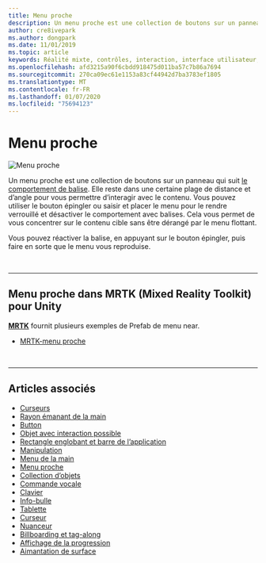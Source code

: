 ```yaml
---
title: Menu proche
description: Un menu proche est une collection de boutons sur un panneau qui suit le comportement de balise.
author: cre8ivepark
ms.author: dongpark
ms.date: 11/01/2019
ms.topic: article
keywords: Réalité mixte, contrôles, interaction, interface utilisateur, expérience utilisateur
ms.openlocfilehash: afd3215a90f6cbdd918475d011ba57c7b86a7694
ms.sourcegitcommit: 270ca09ec61e1153a83cf44942d7ba3783ef1805
ms.translationtype: MT
ms.contentlocale: fr-FR
ms.lasthandoff: 01/07/2020
ms.locfileid: "75694123"
---
```

# <a name="near-menu"></a>Menu proche

![Menu proche](images/UX/UX_Hero_NearMenu.jpg)

Un menu proche est une collection de boutons sur un panneau qui suit [le comportement de balise](billboarding-and-tag-along.md#what-is-a-tag-along). Elle reste dans une certaine plage de distance et d’angle pour vous permettre d’interagir avec le contenu. Vous pouvez utiliser le bouton épingler ou saisir et placer le menu pour le rendre verrouillé et désactiver le comportement avec balises. Cela vous permet de vous concentrer sur le contenu cible sans être dérangé par le menu flottant.

Vous pouvez réactiver la balise, en appuyant sur le bouton épingler, puis faire en sorte que le menu vous reproduise.

<br>

---

## <a name="near-menu-in-mrtk-mixed-reality-toolkit-for-unity"></a>Menu proche dans MRTK (Mixed Reality Toolkit) pour Unity
**[MRTK](https://github.com/Microsoft/MixedRealityToolkit-Unity)** fournit plusieurs exemples de Prefab de menu near.

* [MRTK-menu proche](https://microsoft.github.io/MixedRealityToolkit-Unity/Documentation/README_NearMenu.html)


<br>

---


## <a name="see-also"></a>Articles associés

* [Curseurs](cursors.md)
* [Rayon émanant de la main](point-and-commit.md)
* [Button](button.md)
* [Objet avec interaction possible](interactable-object.md)
* [Rectangle englobant et barre de l’application](app-bar-and-bounding-box.md)
* [Manipulation](direct-manipulation.md)
* [Menu de la main](hand-menu.md)
* [Menu proche](near-menu.md)
* [Collection d’objets](object-collection.md)
* [Commande vocale](voice-input.md)
* [Clavier](keyboard.md)
* [Info-bulle](tooltip.md)
* [Tablette](slate.md)
* [Curseur](slider.md)
* [Nuanceur](shader.md)
* [Billboarding et tag-along](billboarding-and-tag-along.md)
* [Affichage de la progression](progress.md)
* [Aimantation de surface](surface-magnetism.md)
